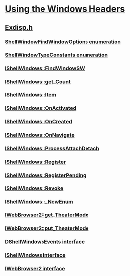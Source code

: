 # [Using the Windows Headers](../_winprog/index.md)
## [Exdisp.h](index.md)
### [ShellWindowFindWindowOptions enumeration](../exdisp/ne-exdisp-shellwindowfindwindowoptions.md)
### [ShellWindowTypeConstants enumeration](../exdisp/ne-exdisp-shellwindowtypeconstants.md)
### [IShellWindows::FindWindowSW](../exdisp/nf-exdisp-ishellwindows-findwindowsw.md)
### [IShellWindows::get_Count](../exdisp/nf-exdisp-ishellwindows-get_count.md)
### [IShellWindows::Item](../exdisp/nf-exdisp-ishellwindows-item.md)
### [IShellWindows::OnActivated](../exdisp/nf-exdisp-ishellwindows-onactivated.md)
### [IShellWindows::OnCreated](../exdisp/nf-exdisp-ishellwindows-oncreated.md)
### [IShellWindows::OnNavigate](../exdisp/nf-exdisp-ishellwindows-onnavigate.md)
### [IShellWindows::ProcessAttachDetach](../exdisp/nf-exdisp-ishellwindows-processattachdetach.md)
### [IShellWindows::Register](../exdisp/nf-exdisp-ishellwindows-register.md)
### [IShellWindows::RegisterPending](../exdisp/nf-exdisp-ishellwindows-registerpending.md)
### [IShellWindows::Revoke](../exdisp/nf-exdisp-ishellwindows-revoke.md)
### [IShellWindows::_NewEnum](../exdisp/nf-exdisp-ishellwindows-_newenum.md)
### [IWebBrowser2::get_TheaterMode](../exdisp/nf-exdisp-iwebbrowser2-get_theatermode.md)
### [IWebBrowser2::put_TheaterMode](../exdisp/nf-exdisp-iwebbrowser2-put_theatermode.md)
### [DShellWindowsEvents interface](../exdisp/nn-exdisp-dshellwindowsevents.md)
### [IShellWindows interface](../exdisp/nn-exdisp-ishellwindows.md)
### [IWebBrowser2 interface](../exdisp/nn-exdisp-iwebbrowser2.md)
